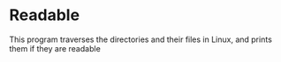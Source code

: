 # Readable

This program traverses the directories and their files in Linux, and prints them if they are readable
